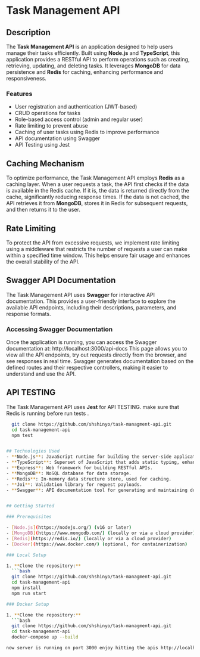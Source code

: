 # Task Management API

## Description

The **Task Management API** is an application designed to help users manage their tasks efficiently. Built using **Node.js** and **TypeScript**, this application provides a RESTful API to perform operations such as creating, retrieving, updating, and deleting tasks. It leverages **MongoDB** for data persistence and **Redis** for caching, enhancing performance and responsiveness.

### Features
- User registration and authentication (JWT-based)
- CRUD operations for tasks
- Role-based access control (admin and regular user)
- Rate limiting to prevent abuse
- Caching of user tasks using Redis to improve performance
- API documentation using Swagger
- API Testing using Jest



## Caching Mechanism

To optimize performance, the Task Management API employs **Redis** as a caching layer. When a user requests a task, the API first checks if the data is available in the Redis cache. If it is, the data is returned directly from the cache, significantly reducing response times. If the data is not cached, the API retrieves it from **MongoDB**, stores it in Redis for subsequent requests, and then returns it to the user.

## Rate Limiting

To protect the API from excessive requests, we implement rate limiting using a middleware that restricts the number of requests a user can make within a specified time window. This helps ensure fair usage and enhances the overall stability of the API.


## Swagger API Documentation

The Task Management API uses **Swagger** for interactive API documentation. This provides a user-friendly interface to explore the available API endpoints, including their descriptions, parameters, and response formats.


### Accessing Swagger Documentation

Once the application is running, you can access the Swagger documentation at: http://localhost:3000/api-docs
This page allows you to view all the API endpoints, try out requests directly from the browser, and see responses in real time. Swagger generates documentation based on the defined routes and their respective controllers, making it easier to understand and use the API.


##  API TESTING

The Task Management API uses **Jest** for  API TESTING. make sure that Redis is running before run tests .
 ```bash
   git clone https://github.com/shshinyo/task-managment-api.git
   cd task-management-api
   npm test


## Technologies Used
- **Node.js**: JavaScript runtime for building the server-side application.
- **TypeScript**: Superset of JavaScript that adds static typing, enhancing code quality and maintainability.
- **Express**: Web framework for building RESTful APIs.
- **MongoDB**: NoSQL database for data storage.
- **Redis**: In-memory data structure store, used for caching.
- **Joi**: Validation library for request payloads.
- **Swagger**: API documentation tool for generating and maintaining documentation.


## Getting Started

### Prerequisites

- [Node.js](https://nodejs.org/) (v16 or later)
- [MongoDB](https://www.mongodb.com/) (locally or via a cloud provider)
- [Redis](https://redis.io/) (locally or via a cloud provider)
- [Docker](https://www.docker.com/) (optional, for containerization)

### Local Setup

1. **Clone the repository:**
   ```bash
   git clone https://github.com/shshinyo/task-managment-api.git
   cd task-management-api
   npm install
   npm run start  

### Docker Setup

1. **Clone the repository:**
   ```bash
   git clone https://github.com/shshinyo/task-managment-api.git
   cd task-management-api
   docker-compose up --build

now server is running on port 3000 enjoy hitting the apis http://localhost:3000/api-docs .

